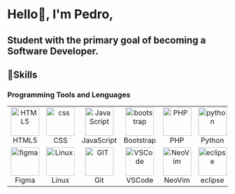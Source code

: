 # Hello👋, I'm Pedro,
## Student with the primary goal of becoming a **Software Developer**.
## 🎯Skills
### Programming Tools and Lenguages
<table align="center">
  <tr>
    <td align="center"  width="96">
        <img src="https://skillicons.dev/icons?i=html" width="65" height="65" alt="HTML5" />
        <br>HTML5
    </td>
    <td align="center" width="96">
        <img src="https://skillicons.dev/icons?i=css" width="65" height="65" alt="css" />
        <br>CSS
    </td>
    <td align="center" width="96">
        <img src="https://skillicons.dev/icons?i=js" alt="JavaScript" width="65" height="65" />
        <br>JavaScript
    </td>
    <td align="center"  width="96">
        <img src="https://skillicons.dev/icons?i=bootstrap" width="65" height="65" alt="bootstrap" />
      <br>Bootstrap
    </td>
    <td align="center" width="96">
        <img src="https://skillicons.dev/icons?i=php" alt="PHP" width="65" height="65" />
        <br>PHP
    </td>
    <td align="center" width="96">
        <img src="https://skillicons.dev/icons?i=python" alt="python" width="65" height="65" />
        <br>Python
    </td>
    <td align="center" width="96">
        <img src="https://techstack-generator.vercel.app/java-icon.svg" width="65" height="65" alt="Java" />
        <br>Java
    </td>
  </tr>
  <tr>
    <td align="center" width="96">
        <img src="https://skillicons.dev/icons?i=figma" alt="figma" width="65" height="65" />
        <br>Figma
    </td>
    <td align="center" width="96">
        <img src="https://skillicons.dev/icons?i=linux" alt="Linux" width="65" height="65" />
        <br>Linux
    </td>
    <td align="center" width="96">
        <img src="https://skillicons.dev/icons?i=git" alt="GIT" width="65" height="65" />
        <br>Git
    </td>
    <td align="center" width="96">
        <img src="https://skillicons.dev/icons?i=vscode" alt="VSCode" width="65" height="65" />
        <br>VSCode
    </td>
    <td align="center" width="96">
        <img src="https://skillicons.dev/icons?i=neovim" alt="NeoVim" width="65" height="65" />
        <br>NeoVim
    </td>
    <td align="center" width="96">
        <img src="https://skillicons.dev/icons?i=eclipse" alt="eclipse" width="65" height="65" />
        <br>eclipse
    </td>
    <td align="center" width="96">
        <img src="https://techstack-generator.vercel.app/mysql-icon.svg" alt="MySQL" width="65" height="65" />
        <br>MySQL
    </td>
  </tr>
</table>
